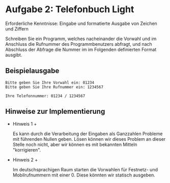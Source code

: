 # Aufgabe 2: Telefonbuch Light

Erforderliche Kenntnisse: Eingabe und formatierte Ausgabe von Zeichen und Ziffern

Schreiben Sie ein Programm, welches nacheinander die Vorwahl und im Anschluss die Rufnummer des Programmbenutzers abfragt, und nach Abschluss der Abfrage die Nummer im im Folgenden definierten Format ausgibt. 


## Beispielausgabe

```clike
Bitte geben Sie Ihre Vorwahl ein: 01234
Bitte geben Sie Ihre Rufnummer ein: 1234567

Ihre Telefonnummer: 01234 / 1234567
```

## Hinweise zur Implementierung

+ Hinweis 1 +

  Es kann durch die Verarbeitung der Eingaben als Ganzzahlen Probleme mit führenden Nullen geben. Lösen können wir dieses Problem an dieser Stelle noch nicht, aber wir können es mit bekannten Mitteln "korrigieren".

+ Hinweis 2 +

  Im deutschsprachigen Raum starten die Vorwahlen für Festnetz- und Mobilrufnummern mit einer 0. Diese könnten wir statisch ausgeben.